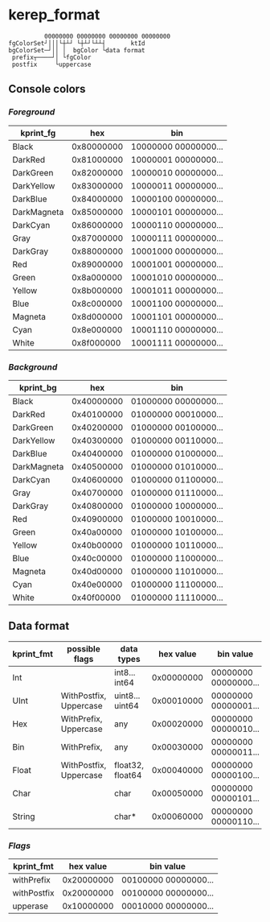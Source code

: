 # kerep_format

```
          00000000 00000000 00000000 00000000
fgColorSet┘│││└┼┴┘ └┼┴┘└┴┴┤       ktId
bgColorSet─┘││ │  bgColor └data format
 prefix┬────┘│ └fgColor
 postfix     └uppercase

```

## Console colors
### *Foreground*

| kprint_fg | hex | bin |
|-----------|-----|-----|
| Black       | 0x80000000 | 10000000 00000000... |
| DarkRed     | 0x81000000 | 10000001 00000000... |
| DarkGreen   | 0x82000000 | 10000010 00000000... |
| DarkYellow  | 0x83000000 | 10000011 00000000... |
| DarkBlue    | 0x84000000 | 10000100 00000000... |
| DarkMagneta | 0x85000000 | 10000101 00000000... |
| DarkCyan    | 0x86000000 | 10000110 00000000... |
| Gray        | 0x87000000 | 10000111 00000000... |
| DarkGray    | 0x88000000 | 10001000 00000000... |
| Red         | 0x89000000 | 10001001 00000000... |
| Green       | 0x8a000000 | 10001010 00000000... |
| Yellow      | 0x8b000000 | 10001011 00000000... |
| Blue        | 0x8c000000 | 10001100 00000000... |
| Magneta     | 0x8d000000 | 10001101 00000000... |
| Cyan        | 0x8e000000 | 10001110 00000000... |
| White       | 0x8f000000 | 10001111 00000000... |

### *Background*
| kprint_bg | hex | bin |
|-----------|-----|-----|
| Black       | 0x40000000 | 01000000 00000000... |
| DarkRed     | 0x40100000 | 01000000 00010000... |
| DarkGreen   | 0x40200000 | 01000000 00100000... |
| DarkYellow  | 0x40300000 | 01000000 00110000... |
| DarkBlue    | 0x40400000 | 01000000 01000000... |
| DarkMagneta | 0x40500000 | 01000000 01010000... |
| DarkCyan    | 0x40600000 | 01000000 01100000... |
| Gray        | 0x40700000 | 01000000 01110000... |
| DarkGray    | 0x40800000 | 01000000 10000000... |
| Red         | 0x40900000 | 01000000 10010000... |
| Green       | 0x40a00000 | 01000000 10100000... |
| Yellow      | 0x40b00000 | 01000000 10110000... |
| Blue        | 0x40c00000 | 01000000 11000000... |
| Magneta     | 0x40d00000 | 01000000 11010000... |
| Cyan        | 0x40e00000 | 01000000 11100000... |
| White       | 0x40f00000 | 01000000 11110000... |


## Data format

| kprint_fmt | possible flags | data types | hex value | bin value |
|------------|----------------|------------|-----------|-----------|
| Int    |                        | int8... int64    | 0x00000000 | 00000000 00000000... |
| UInt   | WithPostfix, Uppercase | uint8... uint64  | 0x00010000 | 00000000 00000001... |
| Hex    | WithPrefix, Uppercase  | any              | 0x00020000 | 00000000 00000010... |
| Bin    | WithPrefix,            | any              | 0x00030000 | 00000000 00000011... |
| Float  | WithPostfix, Uppercase | float32, float64 | 0x00040000 | 00000000 00000100... |
| Char   |                        | char             | 0x00050000 | 00000000 00000101... |
| String |                        | char*            | 0x00060000 | 00000000 00000110... |

### *Flags*
| kprint_fmt  | hex value  | bin value |
|-------------|------------|-----------|
| withPrefix  | 0x20000000 | 00100000 00000000... |
| withPostfix | 0x20000000 | 00100000 00000000... |
| upperase    | 0x10000000 | 00010000 00000000... |